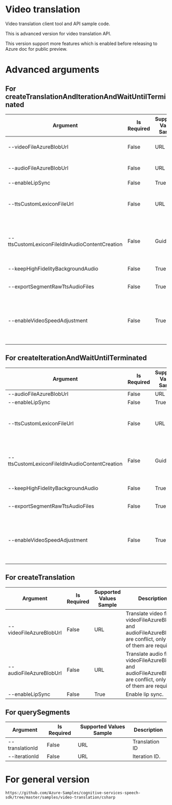 # Video translation

Video translation client tool and API sample code.

This is advanced version for video translation API.

This version support more features which is enabled before releasing to Azure doc for public preview.

# Advanced arguments

## For createTranslationAndIterationAndWaitUntilTerminated
   | Argument | Is Required | Supported Values Sample | Description |
   | -------- | -------- | ---------------- | ----------- |
   | --videoFileAzureBlobUrl  | False | URL | Translate video file, videoFileAzureBlobUrl and audioFileAzureBlobUrl are conflict, only one of them are required. |
   | --audioFileAzureBlobUrl  | False | URL | Translate audio file, videoFileAzureBlobUrl and audioFileAzureBlobUrl are conflict, only one of them are required. |
   | --enableLipSync  | False | True | Enable lip sync. |
   | --ttsCustomLexiconFileUrl  | False | URL | Translate with TTS custom lexicon for TTS synthesis, proivde the custom lexicon file with URL, ttsCustomLexiconFileUrl and ttsCustomLexiconFileIdInAudioContentCreation are conflict, only one of them are requied. |
   | --ttsCustomLexiconFileIdInAudioContentCreation  | False | Guid | Translate with TTS custom lexicon for TTS synthesis, proivde the custom lexicon file with file ID in Audio Content Creation, ttsCustomLexiconFileUrl and ttsCustomLexiconFileIdInAudioContentCreation are conflict, only one of them are requied. |
   | --keepHighFidelityBackgroundAudio  | False | True | This parameter ensures that background audio maintains its high fidelity during processing. |
   | --exportSegmentRawTtsAudioFiles  | False | True | This parameter controls whether the raw audio files generated by the Text-to-Speech (TTS) engine for each segment are exported. |
   | --enableVideoSpeedAdjustment  | False | True | This parameter allows for the adjustment of video playback speed to ensure better alignment with translated audio. When enabled, the API can slow down or speed up the video to match the timing of the translated audio, providing a more synchronized and seamless viewing experience. |

## For createIterationAndWaitUntilTerminated
   | Argument | Is Required | Supported Values Sample | Description |
   | -------- | -------- | ---------------- | ----------- |
   | --audioFileAzureBlobUrl  | False | URL | Translate audio file. |
   | --enableLipSync  | False | True | Enable lip sync. |
   | --ttsCustomLexiconFileUrl  | False | URL | Translate with TTS custom lexicon for pronunciation lexicon, ttsCustomLexiconFileUrl and ttsCustomLexiconFileIdInAudioContentCreation are conflict, only one of them are requied. |
   | --ttsCustomLexiconFileIdInAudioContentCreation  | False | Guid | Translate with TTS custom lexicon for TTS synthesis, proivde the custom lexicon file with file ID in Audio Content Creation, ttsCustomLexiconFileUrl and ttsCustomLexiconFileIdInAudioContentCreation are conflict, only one of them are requied. |
   | --keepHighFidelityBackgroundAudio  | False | True | This parameter ensures that background audio maintains its high fidelity during processing. |
   | --exportSegmentRawTtsAudioFiles  | False | True | This parameter controls whether the raw audio files generated by the Text-to-Speech (TTS) engine for each segment are exported. |
   | --enableVideoSpeedAdjustment  | False | True | This parameter allows for the adjustment of video playback speed to ensure better alignment with translated audio. When enabled, the API can slow down or speed up the video to match the timing of the translated audio, providing a more synchronized and seamless viewing experience. |

## For createTranslation
   | Argument | Is Required | Supported Values Sample | Description |
   | -------- | -------- | ---------------- | ----------- |
   | --videoFileAzureBlobUrl  | False | URL | Translate video file, videoFileAzureBlobUrl and audioFileAzureBlobUrl are conflict, only one of them are required. |
   | --audioFileAzureBlobUrl  | False | URL | Translate audio file, videoFileAzureBlobUrl and audioFileAzureBlobUrl are conflict, only one of them are required. |
   | --enableLipSync  | False | True | Enable lip sync. |

## For querySegments
   | Argument | Is Required | Supported Values Sample | Description |
   | -------- | -------- | ---------------- | ----------- |
   | --translationId  | False | URL | Translation ID |
   | --iterationId  | False | URL | Iteration ID. |

# For general version
	https://github.com/Azure-Samples/cognitive-services-speech-sdk/tree/master/samples/video-translation/csharp